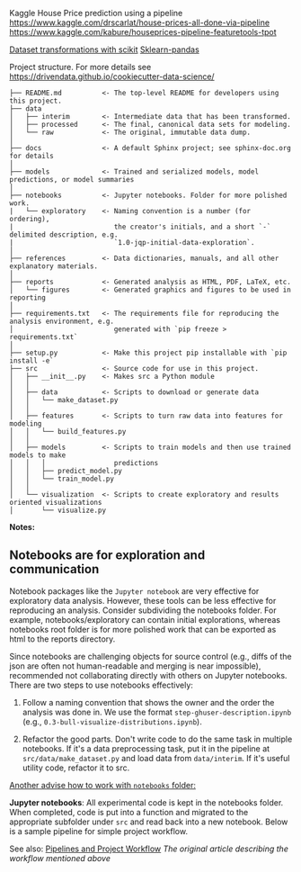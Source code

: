 Kaggle House Price prediction using a pipeline
https://www.kaggle.com/drscarlat/house-prices-all-done-via-pipeline
https://www.kaggle.com/kabure/houseprices-pipeline-featuretools-tpot

[Dataset transformations with scikit](https://scikit-learn.org/stable/data_transforms.html)
[Sklearn-pandas](https://github.com/scikit-learn-contrib/sklearn-pandas)

Project structure. For more details see https://drivendata.github.io/cookiecutter-data-science/

```
├── README.md          <- The top-level README for developers using this project.
├── data
│   ├── interim        <- Intermediate data that has been transformed.
│   ├── processed      <- The final, canonical data sets for modeling.
│   └── raw            <- The original, immutable data dump.
│
├── docs               <- A default Sphinx project; see sphinx-doc.org for details
│
├── models             <- Trained and serialized models, model predictions, or model summaries
│
├── notebooks          <- Jupyter notebooks. Folder for more polished work.
|   └── exploratory    <- Naming convention is a number (for ordering),
|                         the creator's initials, and a short `-` delimited description, e.g.
|                         `1.0-jqp-initial-data-exploration`.
│
├── references         <- Data dictionaries, manuals, and all other explanatory materials.
│
├── reports            <- Generated analysis as HTML, PDF, LaTeX, etc.
│   └── figures        <- Generated graphics and figures to be used in reporting
│
├── requirements.txt   <- The requirements file for reproducing the analysis environment, e.g.
│                         generated with `pip freeze > requirements.txt`
│
├── setup.py           <- Make this project pip installable with `pip install -e`
├── src                <- Source code for use in this project.
│   ├── __init__.py    <- Makes src a Python module
│   │
│   ├── data           <- Scripts to download or generate data
│   │   └── make_dataset.py
│   │
│   ├── features       <- Scripts to turn raw data into features for modeling
│   │   └── build_features.py
│   │
│   ├── models         <- Scripts to train models and then use trained models to make
│   │   │                 predictions
│   │   ├── predict_model.py
│   │   └── train_model.py
│   │
│   └── visualization  <- Scripts to create exploratory and results oriented visualizations
│       └── visualize.py
```

**Notes:**

## Notebooks are for exploration and communication
Notebook packages like the `Jupyter notebook` are very effective for exploratory data analysis. However, these tools can be less effective for reproducing an analysis. Consider subdividing the notebooks folder. For example, notebooks/exploratory can contain initial explorations, whereas notebooks root folder is for more polished work that can be exported as html to the reports directory.

Since notebooks are challenging objects for source control (e.g., diffs of the json are often not human-readable and merging is near impossible), recommended not collaborating directly with others on Jupyter notebooks. There are two steps to use notebooks effectively:
1. Follow a naming convention that shows the owner and the order the analysis was done in. We use the format `step-ghuser-description.ipynb` (e.g., `0.3-bull-visualize-distributions.ipynb`).

2. Refactor the good parts. Don't write code to do the same task in multiple notebooks. If it's a data preprocessing task, put it in the pipeline at `src/data/make_dataset.py` and load data from `data/interim`. If it's useful utility code, refactor it to src.

[Another advise how to work with `notebooks` folder:](https://medium.com/swlh/how-to-structure-a-python-based-data-science-project-a-short-tutorial-for-beginners-7e00bff14f56)

**Jupyter notebooks**: All experimental code is kept in the notebooks folder. When completed, code is put into a function and migrated to the appropriate subfolder under `src` and read back into a new notebook. Below is a sample pipeline for simple project workflow.

See also: [Pipelines and Project Workflow](https://github.com/dssg/hitchhikers-guide/tree/master/sources/curriculum/0_before_you_start/pipelines-and-project-workflow) *The original article describing the workflow mentioned above*
